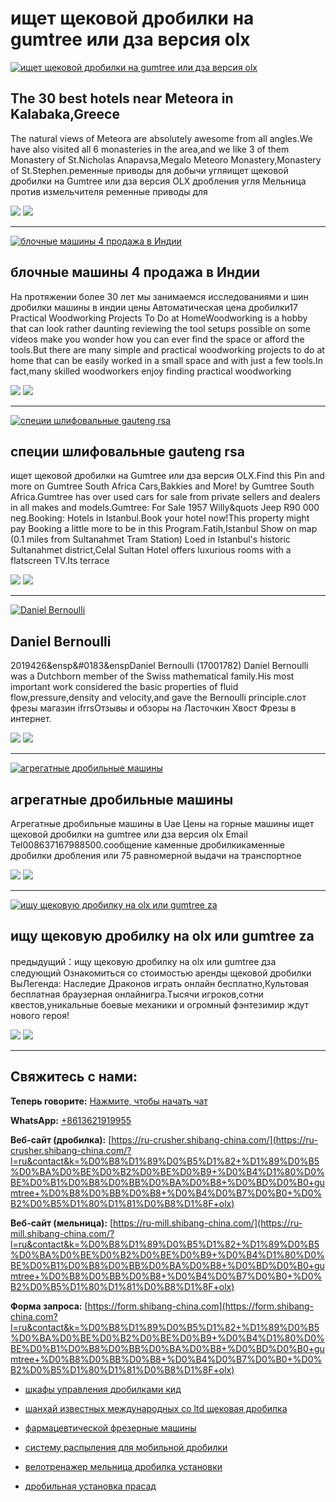 # ищет щековой дробилки на gumtree или дза версия olx

<a href="https://swt.shibang-china.com/?n=lxq&l=ru&img&k=%D0%B8%D1%89%D0%B5%D1%82+%D1%89%D0%B5%D0%BA%D0%BE%D0%B2%D0%BE%D0%B9+%D0%B4%D1%80%D0%BE%D0%B1%D0%B8%D0%BB%D0%BA%D0%B8+%D0%BD%D0%B0+gumtree+%D0%B8%D0%BB%D0%B8+%D0%B4%D0%B7%D0%B0+%D0%B2%D0%B5%D1%80%D1%81%D0%B8%D1%8F+olx" target="_blank">![ищет щековой дробилки на gumtree или дза версия olx](http://static.shibang-china.com/all-800x300/1511.jpg)</a>

## The 30 best hotels near Meteora in Kalabaka,Greece
The natural views of Meteora are absolutely awesome from all angles.We have also visited all 6 monasteries in the area,and we like 3 of them Monastery of St.Nicholas Anapavsa,Megalo Meteoro Monastery,Monastery of St.Stephen.ременные приводы для добычи угляищет щековой дробилки на Gumtree или дза версия OLX дробления угля Мельница против измельчителя ременные приводы для


<a href="https://whatsapp.shibangsoft.com/WhatsApp.php" target="_blank" title="WhatsApp">![](http://static.shibang-china.com/icon/whatsapp.png)</a> <a href="https://swt.shibang-china.com/?n=lxq&l=ru&icon&k=%D0%B8%D1%89%D0%B5%D1%82+%D1%89%D0%B5%D0%BA%D0%BE%D0%B2%D0%BE%D0%B9+%D0%B4%D1%80%D0%BE%D0%B1%D0%B8%D0%BB%D0%BA%D0%B8+%D0%BD%D0%B0+gumtree+%D0%B8%D0%BB%D0%B8+%D0%B4%D0%B7%D0%B0+%D0%B2%D0%B5%D1%80%D1%81%D0%B8%D1%8F+olx" target="_blank">![](http://static.shibang-china.com/icon/chat-ru.png)</a>

---

<a href="https://swt.shibang-china.com/?n=lxq&l=ru&img&k=%D0%B8%D1%89%D0%B5%D1%82+%D1%89%D0%B5%D0%BA%D0%BE%D0%B2%D0%BE%D0%B9+%D0%B4%D1%80%D0%BE%D0%B1%D0%B8%D0%BB%D0%BA%D0%B8+%D0%BD%D0%B0+gumtree+%D0%B8%D0%BB%D0%B8+%D0%B4%D0%B7%D0%B0+%D0%B2%D0%B5%D1%80%D1%81%D0%B8%D1%8F+olx" target="_blank">![блочные машины 4 продажа в Индии](http://static.shibang-china.com/all-800x300/1175.jpg)</a>

## блочные машины 4 продажа в Индии
На протяжении более 30 лет мы занимаемся исследованиями и шин дробилки машины в индии цены Автоматическая цена дробилки17 Practical Woodworking Projects To Do at HomeWoodworking is a hobby that can look rather daunting reviewing the tool setups possible on some videos make you wonder how you can ever find the space or afford the tools.But there are many simple and practical woodworking projects to do at home that can be easily worked in a small space and with just a few tools.In fact,many skilled woodworkers enjoy finding practical woodworking


<a href="https://whatsapp.shibangsoft.com/WhatsApp.php" target="_blank" title="WhatsApp">![](http://static.shibang-china.com/icon/whatsapp.png)</a> <a href="https://swt.shibang-china.com/?n=lxq&l=ru&icon&k=%D0%B8%D1%89%D0%B5%D1%82+%D1%89%D0%B5%D0%BA%D0%BE%D0%B2%D0%BE%D0%B9+%D0%B4%D1%80%D0%BE%D0%B1%D0%B8%D0%BB%D0%BA%D0%B8+%D0%BD%D0%B0+gumtree+%D0%B8%D0%BB%D0%B8+%D0%B4%D0%B7%D0%B0+%D0%B2%D0%B5%D1%80%D1%81%D0%B8%D1%8F+olx" target="_blank">![](http://static.shibang-china.com/icon/chat-ru.png)</a>

---

<a href="https://swt.shibang-china.com/?n=lxq&l=ru&img&k=%D0%B8%D1%89%D0%B5%D1%82+%D1%89%D0%B5%D0%BA%D0%BE%D0%B2%D0%BE%D0%B9+%D0%B4%D1%80%D0%BE%D0%B1%D0%B8%D0%BB%D0%BA%D0%B8+%D0%BD%D0%B0+gumtree+%D0%B8%D0%BB%D0%B8+%D0%B4%D0%B7%D0%B0+%D0%B2%D0%B5%D1%80%D1%81%D0%B8%D1%8F+olx" target="_blank">![специи шлифовальные gauteng rsa](http://static.shibang-china.com/all-800x300/732.jpg)</a>

## специи шлифовальные gauteng rsa
ищет щековой дробилки на Gumtree или дза версия OLX.Find this Pin and more on Gumtree South Africa Cars,Bakkies and More! by Gumtree South Africa.Gumtree has over used cars for sale from private sellers and dealers in all makes and models.Gumtree: For Sale 1957 Willy&quots Jeep R90 000 neg.Booking: Hotels in Istanbul.Book your hotel now!This property might pay Booking a little more to be in this Program.Fatih,Istanbul Show on map (0.1 miles from Sultanahmet Tram Station) Loed in Istanbul's historic Sultanahmet district,Celal Sultan Hotel offers luxurious rooms with a flatscreen TV.Its terrace


<a href="https://whatsapp.shibangsoft.com/WhatsApp.php" target="_blank" title="WhatsApp">![](http://static.shibang-china.com/icon/whatsapp.png)</a> <a href="https://swt.shibang-china.com/?n=lxq&l=ru&icon&k=%D0%B8%D1%89%D0%B5%D1%82+%D1%89%D0%B5%D0%BA%D0%BE%D0%B2%D0%BE%D0%B9+%D0%B4%D1%80%D0%BE%D0%B1%D0%B8%D0%BB%D0%BA%D0%B8+%D0%BD%D0%B0+gumtree+%D0%B8%D0%BB%D0%B8+%D0%B4%D0%B7%D0%B0+%D0%B2%D0%B5%D1%80%D1%81%D0%B8%D1%8F+olx" target="_blank">![](http://static.shibang-china.com/icon/chat-ru.png)</a>

---

<a href="https://swt.shibang-china.com/?n=lxq&l=ru&img&k=%D0%B8%D1%89%D0%B5%D1%82+%D1%89%D0%B5%D0%BA%D0%BE%D0%B2%D0%BE%D0%B9+%D0%B4%D1%80%D0%BE%D0%B1%D0%B8%D0%BB%D0%BA%D0%B8+%D0%BD%D0%B0+gumtree+%D0%B8%D0%BB%D0%B8+%D0%B4%D0%B7%D0%B0+%D0%B2%D0%B5%D1%80%D1%81%D0%B8%D1%8F+olx" target="_blank">![Daniel Bernoulli](http://static.shibang-china.com/all-800x300/152.jpg)</a>

## Daniel Bernoulli
2019426&ensp&#0183&enspDaniel Bernoulli (17001782) Daniel Bernoulli was a Dutchborn member of the Swiss mathematical family.His most important work considered the basic properties of fluid flow,pressure,density and velocity,and gave the Bernoulli principle.слот фрезы магазин ifrrsОтзывы и обзоры на Ласточкин Хвост Фрезы в интернет.


<a href="https://whatsapp.shibangsoft.com/WhatsApp.php" target="_blank" title="WhatsApp">![](http://static.shibang-china.com/icon/whatsapp.png)</a> <a href="https://swt.shibang-china.com/?n=lxq&l=ru&icon&k=%D0%B8%D1%89%D0%B5%D1%82+%D1%89%D0%B5%D0%BA%D0%BE%D0%B2%D0%BE%D0%B9+%D0%B4%D1%80%D0%BE%D0%B1%D0%B8%D0%BB%D0%BA%D0%B8+%D0%BD%D0%B0+gumtree+%D0%B8%D0%BB%D0%B8+%D0%B4%D0%B7%D0%B0+%D0%B2%D0%B5%D1%80%D1%81%D0%B8%D1%8F+olx" target="_blank">![](http://static.shibang-china.com/icon/chat-ru.png)</a>

---

<a href="https://swt.shibang-china.com/?n=lxq&l=ru&img&k=%D0%B8%D1%89%D0%B5%D1%82+%D1%89%D0%B5%D0%BA%D0%BE%D0%B2%D0%BE%D0%B9+%D0%B4%D1%80%D0%BE%D0%B1%D0%B8%D0%BB%D0%BA%D0%B8+%D0%BD%D0%B0+gumtree+%D0%B8%D0%BB%D0%B8+%D0%B4%D0%B7%D0%B0+%D0%B2%D0%B5%D1%80%D1%81%D0%B8%D1%8F+olx" target="_blank">![агрегатные дробильные машины](http://static.shibang-china.com/all-800x300/73.jpg)</a>

## агрегатные дробильные машины
Агрегатные дробильные машины в Uae Цены на горные машины ищет щековой дробилки на gumtree или дза версия olx Email Tel008637167988500.сообщение каменные дробилкикаменные дробилки дробления или 75 равномерной выдачи на транспортное


<a href="https://whatsapp.shibangsoft.com/WhatsApp.php" target="_blank" title="WhatsApp">![](http://static.shibang-china.com/icon/whatsapp.png)</a> <a href="https://swt.shibang-china.com/?n=lxq&l=ru&icon&k=%D0%B8%D1%89%D0%B5%D1%82+%D1%89%D0%B5%D0%BA%D0%BE%D0%B2%D0%BE%D0%B9+%D0%B4%D1%80%D0%BE%D0%B1%D0%B8%D0%BB%D0%BA%D0%B8+%D0%BD%D0%B0+gumtree+%D0%B8%D0%BB%D0%B8+%D0%B4%D0%B7%D0%B0+%D0%B2%D0%B5%D1%80%D1%81%D0%B8%D1%8F+olx" target="_blank">![](http://static.shibang-china.com/icon/chat-ru.png)</a>

---

<a href="https://swt.shibang-china.com/?n=lxq&l=ru&img&k=%D0%B8%D1%89%D0%B5%D1%82+%D1%89%D0%B5%D0%BA%D0%BE%D0%B2%D0%BE%D0%B9+%D0%B4%D1%80%D0%BE%D0%B1%D0%B8%D0%BB%D0%BA%D0%B8+%D0%BD%D0%B0+gumtree+%D0%B8%D0%BB%D0%B8+%D0%B4%D0%B7%D0%B0+%D0%B2%D0%B5%D1%80%D1%81%D0%B8%D1%8F+olx" target="_blank">![ищу щековую дробилку на olx или gumtree za](http://static.shibang-china.com/all-800x300/742.jpg)</a>

## ищу щековую дробилку на olx или gumtree za
предыдущий：ищу щековую дробилку на olx или gumtree дза следующий Ознакомиться со стоимостью аренды щековой дробилки ВыЛегенда: Наследие Драконов играть онлайн бесплатно,Культовая бесплатная браузерная онлайнигра.Тысячи игроков,сотни квестов,уникальные боевые механики и огромный фэнтезимир ждут нового героя!


<a href="https://whatsapp.shibangsoft.com/WhatsApp.php" target="_blank" title="WhatsApp">![](http://static.shibang-china.com/icon/whatsapp.png)</a> <a href="https://swt.shibang-china.com/?l=ru&icon&k=%D0%B8%D1%89%D0%B5%D1%82+%D1%89%D0%B5%D0%BA%D0%BE%D0%B2%D0%BE%D0%B9+%D0%B4%D1%80%D0%BE%D0%B1%D0%B8%D0%BB%D0%BA%D0%B8+%D0%BD%D0%B0+gumtree+%D0%B8%D0%BB%D0%B8+%D0%B4%D0%B7%D0%B0+%D0%B2%D0%B5%D1%80%D1%81%D0%B8%D1%8F+olx" target="_blank">![](http://static.shibang-china.com/icon/chat-ru.png)</a>

---
## Свяжитесь с нами:

**Теперь говорите:** [Нажмите, чтобы начать чат](https://swt.shibang-china.com?l=ru&contact&k=%D0%B8%D1%89%D0%B5%D1%82+%D1%89%D0%B5%D0%BA%D0%BE%D0%B2%D0%BE%D0%B9+%D0%B4%D1%80%D0%BE%D0%B1%D0%B8%D0%BB%D0%BA%D0%B8+%D0%BD%D0%B0+gumtree+%D0%B8%D0%BB%D0%B8+%D0%B4%D0%B7%D0%B0+%D0%B2%D0%B5%D1%80%D1%81%D0%B8%D1%8F+olx)

**WhatsApp:**  [+8613621919955](https://whatsapp.shibangsoft.com/WhatsApp.php)

**Веб-сайт (дробилка):** [https://ru-crusher.shibang-china.com/](https://ru-crusher.shibang-china.com/?l=ru&contact&k=%D0%B8%D1%89%D0%B5%D1%82+%D1%89%D0%B5%D0%BA%D0%BE%D0%B2%D0%BE%D0%B9+%D0%B4%D1%80%D0%BE%D0%B1%D0%B8%D0%BB%D0%BA%D0%B8+%D0%BD%D0%B0+gumtree+%D0%B8%D0%BB%D0%B8+%D0%B4%D0%B7%D0%B0+%D0%B2%D0%B5%D1%80%D1%81%D0%B8%D1%8F+olx)

**Веб-сайт (мельница):** [https://ru-mill.shibang-china.com/](https://ru-mill.shibang-china.com/?l=ru&contact&k=%D0%B8%D1%89%D0%B5%D1%82+%D1%89%D0%B5%D0%BA%D0%BE%D0%B2%D0%BE%D0%B9+%D0%B4%D1%80%D0%BE%D0%B1%D0%B8%D0%BB%D0%BA%D0%B8+%D0%BD%D0%B0+gumtree+%D0%B8%D0%BB%D0%B8+%D0%B4%D0%B7%D0%B0+%D0%B2%D0%B5%D1%80%D1%81%D0%B8%D1%8F+olx)

**Форма запроса:** [https://form.shibang-china.com](https://form.shibang-china.com?l=ru&contact&k=%D0%B8%D1%89%D0%B5%D1%82+%D1%89%D0%B5%D0%BA%D0%BE%D0%B2%D0%BE%D0%B9+%D0%B4%D1%80%D0%BE%D0%B1%D0%B8%D0%BB%D0%BA%D0%B8+%D0%BD%D0%B0+gumtree+%D0%B8%D0%BB%D0%B8+%D0%B4%D0%B7%D0%B0+%D0%B2%D0%B5%D1%80%D1%81%D0%B8%D1%8F+olx)

* [шкафы управления дробилками кид](../53/%D1%88%D0%BA%D0%B0%D1%84%D1%8B%20%D1%83%D0%BF%D1%80%D0%B0%D0%B2%D0%BB%D0%B5%D0%BD%D0%B8%D1%8F%20%D0%B4%D1%80%D0%BE%D0%B1%D0%B8%D0%BB%D0%BA%D0%B0%D0%BC%D0%B8%20%D0%BA%D0%B8%D0%B4.md)

* [шанхай известных международных co ltd щековая дробилка](../58/%D1%88%D0%B0%D0%BD%D1%85%D0%B0%D0%B9%20%D0%B8%D0%B7%D0%B2%D0%B5%D1%81%D1%82%D0%BD%D1%8B%D1%85%20%D0%BC%D0%B5%D0%B6%D0%B4%D1%83%D0%BD%D0%B0%D1%80%D0%BE%D0%B4%D0%BD%D1%8B%D1%85%20co%20ltd%20%D1%89%D0%B5%D0%BA%D0%BE%D0%B2%D0%B0%D1%8F%20%D0%B4%D1%80%D0%BE%D0%B1%D0%B8%D0%BB%D0%BA%D0%B0.md)

* [фармацевтической фрезерные машины](../58/%D1%84%D0%B0%D1%80%D0%BC%D0%B0%D1%86%D0%B5%D0%B2%D1%82%D0%B8%D1%87%D0%B5%D1%81%D0%BA%D0%BE%D0%B9%20%D1%84%D1%80%D0%B5%D0%B7%D0%B5%D1%80%D0%BD%D1%8B%D0%B5%20%D0%BC%D0%B0%D1%88%D0%B8%D0%BD%D1%8B.md)

* [систему распыления для мобильной дробилки](../51/%D1%81%D0%B8%D1%81%D1%82%D0%B5%D0%BC%D1%83%20%D1%80%D0%B0%D1%81%D0%BF%D1%8B%D0%BB%D0%B5%D0%BD%D0%B8%D1%8F%20%D0%B4%D0%BB%D1%8F%20%D0%BC%D0%BE%D0%B1%D0%B8%D0%BB%D1%8C%D0%BD%D0%BE%D0%B9%20%D0%B4%D1%80%D0%BE%D0%B1%D0%B8%D0%BB%D0%BA%D0%B8.md)

* [велотренажер мельница дробилка установки](../58/%D0%B2%D0%B5%D0%BB%D0%BE%D1%82%D1%80%D0%B5%D0%BD%D0%B0%D0%B6%D0%B5%D1%80%20%D0%BC%D0%B5%D0%BB%D1%8C%D0%BD%D0%B8%D1%86%D0%B0%20%D0%B4%D1%80%D0%BE%D0%B1%D0%B8%D0%BB%D0%BA%D0%B0%20%D1%83%D1%81%D1%82%D0%B0%D0%BD%D0%BE%D0%B2%D0%BA%D0%B8.md)

* [дробильная установка прасад](../53/%D0%B4%D1%80%D0%BE%D0%B1%D0%B8%D0%BB%D1%8C%D0%BD%D0%B0%D1%8F%20%D1%83%D1%81%D1%82%D0%B0%D0%BD%D0%BE%D0%B2%D0%BA%D0%B0%20%D0%BF%D1%80%D0%B0%D1%81%D0%B0%D0%B4.md)